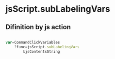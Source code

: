 # jsScript.subLabelingVars

## Difinition by js action

```js.js

var=CommandClickVariables
	?func=jsScript.subLabelingVars
		&jsContentsString
```


